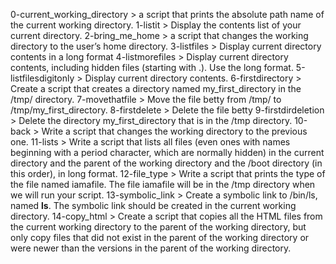 0-current_working_directory > a script that prints the absolute path name of the current working directory.
1-listit > Display the contents list of your current directory.
2-bring_me_home > a script that changes the working directory to the user’s home directory.
3-listfiles > Display current directory contents in a long format
4-listmorefiles > Display current directory contents, including hidden files (starting with .). Use the long format.
5-listfilesdigitonly > Display current directory contents.
6-firstdirectory > Create a script that creates a directory named my_first_directory in the /tmp/ directory.
7-movethatfile > Move the file betty from /tmp/ to /tmp/my_first_directory.
8-firstdelete > Delete the file betty
9-firstdirdeletion > Delete the directory my_first_directory that is in the /tmp directory.
10-back > Write a script that changes the working directory to the previous one.
11-lists > Write a script that lists all files (even ones with names beginning with a period character, which are normally hidden) in the current directory and the parent of the working directory and the /boot directory (in this order), in long format.
12-file_type > Write a script that prints the type of the file named iamafile. The file iamafile will be in the /tmp directory when we will run your script.
13-symbolic_link > Create a symbolic link to /bin/ls, named __ls__. The symbolic link should be created in the current working directory.
14-copy_html > Create a script that copies all the HTML files from the current working directory to the parent of the working directory, but only copy files that did not exist in the parent of the working directory or were newer than the versions in the parent of the working directory.
